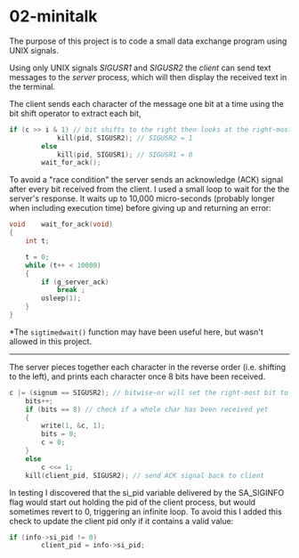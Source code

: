 # 02-minitalk
The purpose of this project is to code a small data exchange program using UNIX signals.

Using only UNIX signals *SIGUSR1* and *SIGUSR2* the *client* can send text messages to the *server* process, which will then display the received text in the terminal.

The client sends each character of the message one bit at a time using the bit shift operator to extract each bit,
```c
if (c >> i & 1) // bit shifts to the right then looks at the right-most bit
			kill(pid, SIGUSR2); // SIGUSR2 = 1
		else
			kill(pid, SIGUSR1); // SIGUSR1 = 0
		wait_for_ack();
```

To avoid a "race condition" the server sends an acknowledge (ACK) signal after every bit received from the client. I used a small loop to wait for the the server's response. It waits up to 10,000 micro-seconds (probably longer when including execution time) before giving up and returning an error:
```c
void	wait_for_ack(void)
{
	int	t;

	t = 0;
	while (t++ < 10000)
	{
		if (g_server_ack)
			break ;
		usleep(1);
	}
}
```
*The `sigtimedwait()` function may have been useful here, but wasn't allowed in this project.

---

The server pieces together each character in the reverse order (i.e. shifting to the left), and prints each character once 8 bits have been received.
```c
c |= (signum == SIGUSR2); // bitwise-or will set the right-most bit to 1 if the received signal is SIGUSR2 (e.g. 0110 | 0001 = 0111)
	bits++;
	if (bits == 8) // check if a whole char has been received yet
	{
		write(1, &c, 1);
		bits = 0;
		c = 0;
	}
	else
		c <<= 1;
	kill(client_pid, SIGUSR2); // send ACK signal back to client
```

In testing I discovered that the si_pid variable delivered by the SA_SIGINFO flag would start out holding the pid of the client process, but would sometimes revert to 0, triggering an infinite loop. To avoid this I added this check to update the client pid only if it contains a valid value:
```c
if (info->si_pid != 0)
		client_pid = info->si_pid;
```
